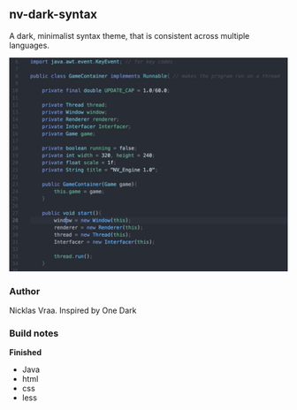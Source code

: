 ## nv-dark-syntax
A dark, minimalist syntax theme, that is consistent across multiple languages.

![nv-dark-syntax](https://github.com/NicklasVraa/nv-dark-syntax/blob/master/Screenshot.png)

### Author
Nicklas Vraa. Inspired by One Dark

### Build notes
**Finished**
- Java
- html
- css
- less
